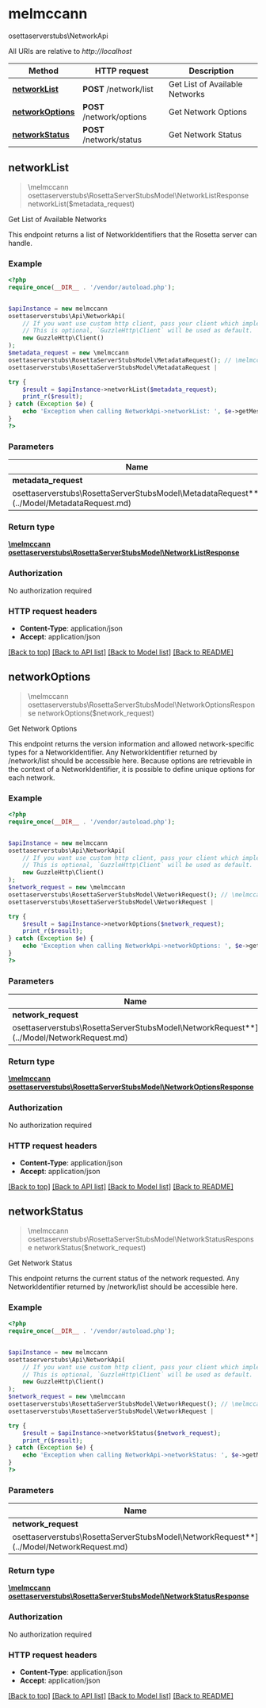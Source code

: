 # melmccannosettaserverstubs\NetworkApi

All URIs are relative to *http://localhost*

Method | HTTP request | Description
------------- | ------------- | -------------
[**networkList**](NetworkApi.md#networkList) | **POST** /network/list | Get List of Available Networks
[**networkOptions**](NetworkApi.md#networkOptions) | **POST** /network/options | Get Network Options
[**networkStatus**](NetworkApi.md#networkStatus) | **POST** /network/status | Get Network Status



## networkList

> \melmccannosettaserverstubs\RosettaServerStubsModel\NetworkListResponse networkList($metadata_request)

Get List of Available Networks

This endpoint returns a list of NetworkIdentifiers that the Rosetta server can handle.

### Example

```php
<?php
require_once(__DIR__ . '/vendor/autoload.php');


$apiInstance = new melmccannosettaserverstubs\Api\NetworkApi(
    // If you want use custom http client, pass your client which implements `GuzzleHttp\ClientInterface`.
    // This is optional, `GuzzleHttp\Client` will be used as default.
    new GuzzleHttp\Client()
);
$metadata_request = new \melmccannosettaserverstubs\RosettaServerStubsModel\MetadataRequest(); // \melmccannosettaserverstubs\RosettaServerStubsModel\MetadataRequest | 

try {
    $result = $apiInstance->networkList($metadata_request);
    print_r($result);
} catch (Exception $e) {
    echo 'Exception when calling NetworkApi->networkList: ', $e->getMessage(), PHP_EOL;
}
?>
```

### Parameters


Name | Type | Description  | Notes
------------- | ------------- | ------------- | -------------
 **metadata_request** | [**\melmccannosettaserverstubs\RosettaServerStubsModel\MetadataRequest**](../Model/MetadataRequest.md)|  |

### Return type

[**\melmccannosettaserverstubs\RosettaServerStubsModel\NetworkListResponse**](../Model/NetworkListResponse.md)

### Authorization

No authorization required

### HTTP request headers

- **Content-Type**: application/json
- **Accept**: application/json

[[Back to top]](#) [[Back to API list]](../../README.md#documentation-for-api-endpoints)
[[Back to Model list]](../../README.md#documentation-for-models)
[[Back to README]](../../README.md)


## networkOptions

> \melmccannosettaserverstubs\RosettaServerStubsModel\NetworkOptionsResponse networkOptions($network_request)

Get Network Options

This endpoint returns the version information and allowed network-specific types for a NetworkIdentifier. Any NetworkIdentifier returned by /network/list should be accessible here.  Because options are retrievable in the context of a NetworkIdentifier, it is possible to define unique options for each network.

### Example

```php
<?php
require_once(__DIR__ . '/vendor/autoload.php');


$apiInstance = new melmccannosettaserverstubs\Api\NetworkApi(
    // If you want use custom http client, pass your client which implements `GuzzleHttp\ClientInterface`.
    // This is optional, `GuzzleHttp\Client` will be used as default.
    new GuzzleHttp\Client()
);
$network_request = new \melmccannosettaserverstubs\RosettaServerStubsModel\NetworkRequest(); // \melmccannosettaserverstubs\RosettaServerStubsModel\NetworkRequest | 

try {
    $result = $apiInstance->networkOptions($network_request);
    print_r($result);
} catch (Exception $e) {
    echo 'Exception when calling NetworkApi->networkOptions: ', $e->getMessage(), PHP_EOL;
}
?>
```

### Parameters


Name | Type | Description  | Notes
------------- | ------------- | ------------- | -------------
 **network_request** | [**\melmccannosettaserverstubs\RosettaServerStubsModel\NetworkRequest**](../Model/NetworkRequest.md)|  |

### Return type

[**\melmccannosettaserverstubs\RosettaServerStubsModel\NetworkOptionsResponse**](../Model/NetworkOptionsResponse.md)

### Authorization

No authorization required

### HTTP request headers

- **Content-Type**: application/json
- **Accept**: application/json

[[Back to top]](#) [[Back to API list]](../../README.md#documentation-for-api-endpoints)
[[Back to Model list]](../../README.md#documentation-for-models)
[[Back to README]](../../README.md)


## networkStatus

> \melmccannosettaserverstubs\RosettaServerStubsModel\NetworkStatusResponse networkStatus($network_request)

Get Network Status

This endpoint returns the current status of the network requested. Any NetworkIdentifier returned by /network/list should be accessible here.

### Example

```php
<?php
require_once(__DIR__ . '/vendor/autoload.php');


$apiInstance = new melmccannosettaserverstubs\Api\NetworkApi(
    // If you want use custom http client, pass your client which implements `GuzzleHttp\ClientInterface`.
    // This is optional, `GuzzleHttp\Client` will be used as default.
    new GuzzleHttp\Client()
);
$network_request = new \melmccannosettaserverstubs\RosettaServerStubsModel\NetworkRequest(); // \melmccannosettaserverstubs\RosettaServerStubsModel\NetworkRequest | 

try {
    $result = $apiInstance->networkStatus($network_request);
    print_r($result);
} catch (Exception $e) {
    echo 'Exception when calling NetworkApi->networkStatus: ', $e->getMessage(), PHP_EOL;
}
?>
```

### Parameters


Name | Type | Description  | Notes
------------- | ------------- | ------------- | -------------
 **network_request** | [**\melmccannosettaserverstubs\RosettaServerStubsModel\NetworkRequest**](../Model/NetworkRequest.md)|  |

### Return type

[**\melmccannosettaserverstubs\RosettaServerStubsModel\NetworkStatusResponse**](../Model/NetworkStatusResponse.md)

### Authorization

No authorization required

### HTTP request headers

- **Content-Type**: application/json
- **Accept**: application/json

[[Back to top]](#) [[Back to API list]](../../README.md#documentation-for-api-endpoints)
[[Back to Model list]](../../README.md#documentation-for-models)
[[Back to README]](../../README.md)

